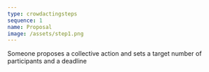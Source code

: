 ```yaml
---
type: crowdactingsteps
sequence: 1
name: Proposal
image: /assets/step1.png
---
```

Someone proposes a collective action and sets a target number of participants and a deadline
